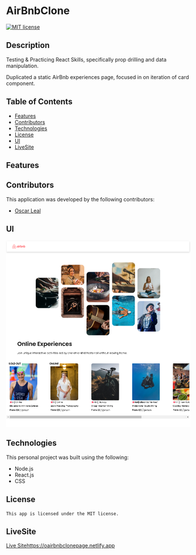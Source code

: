 # AirBnbClone

[![MIT license](https://img.shields.io/badge/License-MIT-blue.svg)](https://lbesson.mit-license.org/)

## Description

Testing & Practicing React Skills, specifically prop drilling and data manipulation.

Duplicated a static AirBnb experiences page, focused in on iteration of card component.

## Table of Contents

- [Features](#features)
- [Contributors](#contributors)
- [Technologies](#technologies)
- [License](#license)
- [UI](#ui)
- [LiveSite](#livesite)

## Features

## Contributors

This application was developed by the following contributors:

- [Oscar Leal](https://github.com/Oscarl214)

## UI

![BizzCard](./client/public/AirbPage.png)

## Technologies

This personal project was built using the following:

- Node.js
- React.js
- CSS

## License

    This app is licensed under the MIT license.

## LiveSite
[
Live Site](https://oairbnbclonepage.netlify.app)https://oairbnbclonepage.netlify.app
